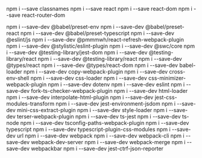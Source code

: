 npm i --save classnames
npm i --save react
npm i --save react-dom
npm i --save react-router-dom

npm i --save-dev @babel/preset-env
npm i --save-dev @babel/preset-react
npm i --save-dev @babel/preset-typescript
npm i --save-dev @eslint/js
npm i --save-dev @pmmmwh/react-refresh-webpack-plugin
npm i --save-dev @stylistic/eslint-plugin
npm i --save-dev @swc/core
npm i --save-dev @testing-library/jest-dom
npm i --save-dev @testing-library/react
npm i --save-dev @testing-library/react
npm i --save-dev @types/react
npm i --save-dev @types/react-dom
npm i --save-dev babel-loader
npm i --save-dev copy-webpack-plugin
npm i --save-dev cross-env-shell
npm i --save-dev css-loader
npm i --save-dev css-minimizer-webpack-plugin
npm i --save-dev dotenv
npm i --save-dev eslint
npm i --save-dev fork-ts-checker-webpack-plugin
npm i --save-dev html-loader
npm i --save-dev interpolate-html-plugin
npm i --save-dev jest-css-modules-transform
npm i --save-dev jest-environment-jsdom
npm i --save-dev mini-css-extract-plugin
npm i --save-dev style-loader
npm i --save-dev terser-webpack-plugin
npm i --save-dev ts-jest
npm i --save-dev ts-node
npm i --save-dev tsconfig-paths-webpack-plugin
npm i --save-dev typescript
npm i --save-dev typescript-plugin-css-modules
npm i --save-dev url
npm i --save-dev webpack
npm i --save-dev webpack-cli
npm i --save-dev webpack-dev-server
npm i --save-dev webpack-merge
npm i --save-dev webpackbar
npm i --save-dev jest-ctrf-json-reporter
